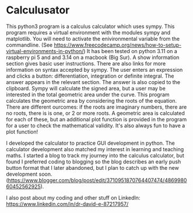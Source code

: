 # Calculusator
This python3 program is a calculus calculator which uses sympy.
This program requires a virtual environment with the modules sympy and matplotlib.
You will need to activate the enivironmental variable from the commandline.
(See https://www.freecodecamp.org/news/how-to-setup-virtual-environments-in-python/)
It has been tested on python 3.11 on a raspberry pi 5 and and 3.14 on a macbook (Big Sur).
A show information section gives basic user instructions. There are also links for more information on syntax accepted by sympy. 
The user enters an expression and clicks a button: differentiation, integration or definite integral. The answer appears in the relevant section. The answer is also copied to the clipboard. 
Sympy will calculate the signed area, but a user may be interested in the total geometric area under the curve.  This program calculates the geometric area by considering the roots of the equation. There are different ourcomes:  if the roots are imaginary numbers, there are no roots, there is is one, or 2 or more roots. A geometric area is calculated for each of these, but an additional plot function is provided in the program for a user to check the  mathematical validity. It's also always fun to have a plot function!

I developed the calculator to practice GUI development in python. The calculator development also matched my interest in learning and teaching maths. I started a blog to track my journey into the calculus calculator, but found I preferred coding to blogging  so the blog describes an early push button format that I later abandoned, but I plan to catch up with the new development soon. (https://www.blogger.com/blog/post/edit/3710951870764407474/486998060452562925). 

I also post about my coding and other stuff on LinkedIn: https://www.linkedin.com/in/dr-david-e-87217957/

